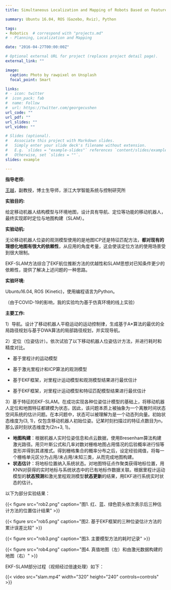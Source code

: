 ```yaml
---
title: Simultaneous Localization and Mapping of Robots Based on Feature Tracking

summary: Ubuntu 16.04, ROS（Gazebo, Rviz), Python

tags:
- Robotics	# correspond with "projects.md"
# - Planning, Localization and Mapping

date: "2016-04-27T00:00:00Z"

# Optional external URL for project (replaces project detail page).
external_link: ""

image:
  caption: Photo by rawpixel on Unsplash
  focal_point: Smart

links:
# - icon: twitter
#  icon_pack: fab
#  name: Follow
#  url: https://twitter.com/georgecushen
url_code: ""
url_pdf: ""
url_slides: ""
url_video: ""

# Slides (optional).
#   Associate this project with Markdown slides.
#   Simply enter your slide deck's filename without extension.
#   E.g. `slides = "example-slides"` references `content/slides/example-slides.md`.
#   Otherwise, set `slides = ""`.
slides: example

---
```


**指导老师:**

[王越](https://ywang-zju.github.io/)，副教授，博士生导师，浙江大学智能系统与控制研究所

**实验目的:**

给定移动机器人结构模型与环境地图，设计具有导航、定位等功能的移动机器人，最终实现即时定位与地图构建（SLAM）。

**实验动机:**

无论移动机器人位姿的观测模型使用的是地图ICP还是特征匹配方法，**都对现有的理想化地图有很大的依赖性**，从应用的角度考量，这会使该定位方法的使用场景受到很大限制。

EKF-SLAM方法综合了EKF航位推断方法的优越性和SLAM思想对已知条件更少的依赖性，提供了解决上述问题的一种思路。

**实验环境:**

Ubuntu16.04​, ROS (Kinetic)，使用编程语言为Python。

（由于COVID-19的影响，我的实验均为基于仿真环境的线上实验）

**主要工作:**

1）导航。设计了移动机器人平稳运动的运动控制律，生成基于A*算法的最优的全局路径规划与基于DWA算法的局部路径规划，并实现导航。

2）定位（位姿估计）。依次试验了以下移动机器人位姿估计方法，并进行耗时和精度对比。

- 基于里程计的运动模型

- 基于激光里程计和ICP算法的观测模型

- 基于EKF框架，对里程计运动模型和观测模型结果进行最优估计
- 基于EKF框架，对里程计运动模型和特征匹配模型结果进行最优估计

3）基于特征的EKF-SLAM。在成功实现各种位姿估计模型的基础上，将移动机器人定位和地图特征都建模为状态，因此，该问题本质上被抽象为一个离散时间状态空间系统的估计问题。在本问题中，状态可以被理解为是一个动态列向量。初始状态维度为(3, 1)，仅包含移动机器人初始位姿。记某时刻扫描过的特征点数目为n，那么该时刻状态维度为(2n+3, 1)。

- **地图构建**：根据机器人实时位姿信息和点云数据，使用Bresenham算法构建激光路径。用贝叶斯公式和几率对数对栅格地图占用情况的后验概率进行恒等变形并得到其递推式。得到栅格集合的概率分布之后，设定经验阈值，将每一个栅格单元区分为占用/未占用/未知三类，从而完成地图构建。
- **状态估计**：将地标位置纳入系统状态。对地图特征点作聚类获得地标位置，用KNN对获得的实时地标与系统状态中的已有地标作数据关联。根据里程计运动模型的**状态预测**和激光里程观测模型**状态更新**的结果，用EKF进行系统实时状态的估计。



以下为部分实验结果：

{{< figure src="rob2.png" caption="图1. 红、蓝、绿色箭头依次表示后三种估计方法的位置估计结果" >}}



{{< figure src="rob5.png" caption="图2. 基于EKF框架的三种位姿估计方法的累计误差比较" >}}



{{< figure src="rob3.png" caption="图3. 主要模型方法的耗时记录" >}}



{{< figure src="rob4.png" caption="图4. 真值地图（左）和由激光数据构建的地图（右）" >}}



EKF-SLAM部分过程（视频经过倍速处理）如下：

{{< video src="slam.mp4" width="320" height="240" controls=controls" >}}